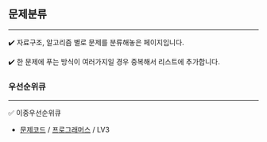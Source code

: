 ## 문제분류
---



 ✔️ 자료구조, 알고리즘 별로 문제를 분류해놓은 페이지입니다.

 ✔️ 한 문제에 푸는 방식이 여러가지일 경우 중복해서 리스트에 추가합니다.
 
 
 

### 우선순위큐
---



 ✅ 이중우선순위큐

- [문제코드](https://github.com/HyeonJuSon/BSJJ_Algorithm_Study/tree/main/210106_210112(1%EC%A3%BC%EC%B0%A8)/PRG_LV3_%EC%9D%B4%EC%A4%91%EC%9A%B0%EC%84%A0%EC%88%9C%EC%9C%84%ED%81%90) / [프로그래머스](https://programmers.co.kr/learn/courses/30/lessons/42628) / LV3
